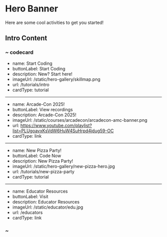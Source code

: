 # Hero Banner

Here are some cool activities to get you started!

## Intro Content

### ~ codecard
* name: Start Coding
* buttonLabel: Start Coding
* description: New? Start here!
* imageUrl: /static/hero-gallery/skillmap.png
* url: /tutorials/intro
* cardType: tutorial
---
* name: Arcade-Con 2025!
* buttonLabel: View recordings
* description: Arcade-Con 2025!
* imageUrl: /static/courses/arcadecon/arcadecon-amc-banner.png
* url: https://www.youtube.com/playlist?list=PLUgoavxKsVdW6HuW4SuHrpd4jdug59-OC
* cardType: link
---
* name: New Pizza Party!
* buttonLabel: Code Now
* description: New Pizza Party!
* imageUrl: /static/hero-gallery/new-pizza-hero.jpg
* url: /tutorials/new-pizza-party
* cardType: tutorial
---
* name: Educator Resources
* buttonLabel: Visit
* description: Educator Resources
* imageUrl: /static/educator/edu.jpg
* url: /educators
* cardType: link




### ~

